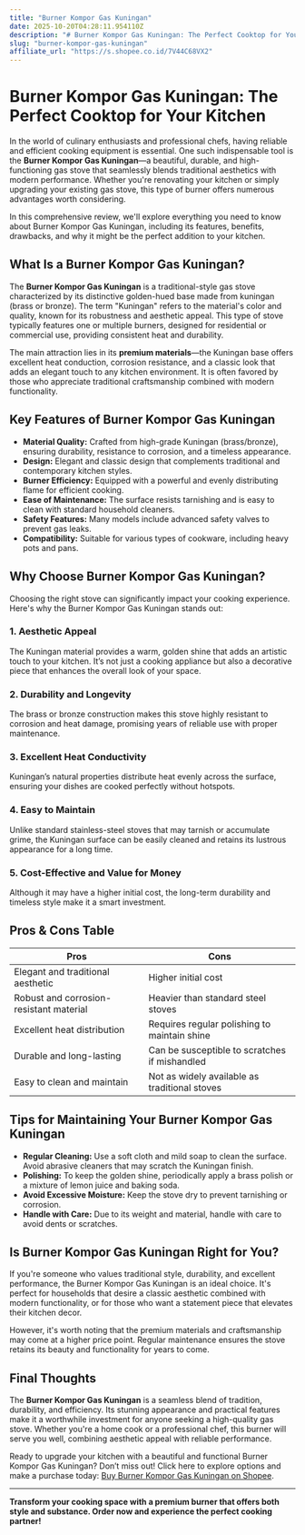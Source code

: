 ```yaml
---
title: "Burner Kompor Gas Kuningan"
date: 2025-10-20T04:28:11.954110Z
description: "# Burner Kompor Gas Kuningan: The Perfect Cooktop for Your Kitchen..."
slug: "burner-kompor-gas-kuningan"
affiliate_url: "https://s.shopee.co.id/7V44C68VX2"
---
```

# Burner Kompor Gas Kuningan: The Perfect Cooktop for Your Kitchen

In the world of culinary enthusiasts and professional chefs, having reliable and efficient cooking equipment is essential. One such indispensable tool is the **Burner Kompor Gas Kuningan**—a beautiful, durable, and high-functioning gas stove that seamlessly blends traditional aesthetics with modern performance. Whether you're renovating your kitchen or simply upgrading your existing gas stove, this type of burner offers numerous advantages worth considering.

In this comprehensive review, we'll explore everything you need to know about Burner Kompor Gas Kuningan, including its features, benefits, drawbacks, and why it might be the perfect addition to your kitchen.

## What Is a Burner Kompor Gas Kuningan?

The **Burner Kompor Gas Kuningan** is a traditional-style gas stove characterized by its distinctive golden-hued base made from kuningan (brass or bronze). The term "Kuningan" refers to the material's color and quality, known for its robustness and aesthetic appeal. This type of stove typically features one or multiple burners, designed for residential or commercial use, providing consistent heat and durability.

The main attraction lies in its **premium materials**—the Kuningan base offers excellent heat conduction, corrosion resistance, and a classic look that adds an elegant touch to any kitchen environment. It is often favored by those who appreciate traditional craftsmanship combined with modern functionality.

## Key Features of Burner Kompor Gas Kuningan

- **Material Quality:** Crafted from high-grade Kuningan (brass/bronze), ensuring durability, resistance to corrosion, and a timeless appearance.
- **Design:** Elegant and classic design that complements traditional and contemporary kitchen styles.
- **Burner Efficiency:** Equipped with a powerful and evenly distributing flame for efficient cooking.
- **Ease of Maintenance:** The surface resists tarnishing and is easy to clean with standard household cleaners.
- **Safety Features:** Many models include advanced safety valves to prevent gas leaks.
- **Compatibility:** Suitable for various types of cookware, including heavy pots and pans.

## Why Choose Burner Kompor Gas Kuningan?

Choosing the right stove can significantly impact your cooking experience. Here's why the Burner Kompor Gas Kuningan stands out:

### 1. Aesthetic Appeal

The Kuningan material provides a warm, golden shine that adds an artistic touch to your kitchen. It’s not just a cooking appliance but also a decorative piece that enhances the overall look of your space.

### 2. Durability and Longevity

The brass or bronze construction makes this stove highly resistant to corrosion and heat damage, promising years of reliable use with proper maintenance.

### 3. Excellent Heat Conductivity

Kuningan’s natural properties distribute heat evenly across the surface, ensuring your dishes are cooked perfectly without hotspots.

### 4. Easy to Maintain

Unlike standard stainless-steel stoves that may tarnish or accumulate grime, the Kuningan surface can be easily cleaned and retains its lustrous appearance for a long time.

### 5. Cost-Effective and Value for Money

Although it may have a higher initial cost, the long-term durability and timeless style make it a smart investment.

## Pros & Cons Table

| Pros                                              | Cons                                              |
|---------------------------------------------------|---------------------------------------------------|
| Elegant and traditional aesthetic               | Higher initial cost                             |
| Robust and corrosion-resistant material         | Heavier than standard steel stoves             |
| Excellent heat distribution                      | Requires regular polishing to maintain shine |
| Durable and long-lasting                        | Can be susceptible to scratches if mishandled |
| Easy to clean and maintain                       | Not as widely available as traditional stoves |

## Tips for Maintaining Your Burner Kompor Gas Kuningan

- **Regular Cleaning:** Use a soft cloth and mild soap to clean the surface. Avoid abrasive cleaners that may scratch the Kuningan finish.
- **Polishing:** To keep the golden shine, periodically apply a brass polish or a mixture of lemon juice and baking soda.
- **Avoid Excessive Moisture:** Keep the stove dry to prevent tarnishing or corrosion.
- **Handle with Care:** Due to its weight and material, handle with care to avoid dents or scratches.

## Is Burner Kompor Gas Kuningan Right for You?

If you're someone who values traditional style, durability, and excellent performance, the Burner Kompor Gas Kuningan is an ideal choice. It's perfect for households that desire a classic aesthetic combined with modern functionality, or for those who want a statement piece that elevates their kitchen decor.

However, it's worth noting that the premium materials and craftsmanship may come at a higher price point. Regular maintenance ensures the stove retains its beauty and functionality for years to come.

## Final Thoughts

The **Burner Kompor Gas Kuningan** is a seamless blend of tradition, durability, and efficiency. Its stunning appearance and practical features make it a worthwhile investment for anyone seeking a high-quality gas stove. Whether you're a home cook or a professional chef, this burner will serve you well, combining aesthetic appeal with reliable performance.

Ready to upgrade your kitchen with a beautiful and functional Burner Kompor Gas Kuningan? Don’t miss out! Click here to explore options and make a purchase today: [Buy Burner Kompor Gas Kuningan on Shopee](https://s.shopee.co.id/7V44C68VX2).

---

**Transform your cooking space with a premium burner that offers both style and substance. Order now and experience the perfect cooking partner!**